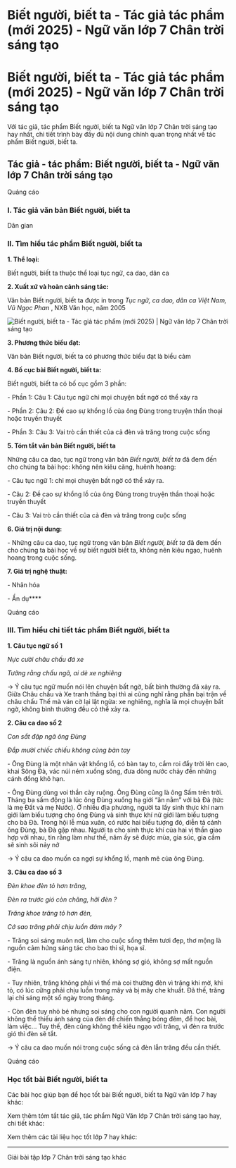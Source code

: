 # Biết người, biết ta - Tác giả tác phẩm (mới 2025) - Ngữ văn lớp 7 Chân trời sáng tạo

# Biết người, biết ta - Tác giả tác phẩm (mới 2025) - Ngữ văn lớp 7 Chân trời sáng tạo

Với tác giả, tác phẩm Biết người, biết ta Ngữ văn lớp 7 Chân trời sáng tạo hay nhất, chi tiết trình bày đầy đủ nội dung chính quan trọng nhất về tác phẩm Biết người, biết ta.

## Tác giả - tác phẩm: Biết người, biết ta - Ngữ văn lớp 7 Chân trời sáng tạo

Quảng cáo

### **I. Tác giả văn bản Biết người, biết ta**

Dân gian

### **II. Tìm hiểu tác phẩm Biết người, biết ta**

**1\. Thể loại:**

Biết người, biết ta thuộc thể loại tục ngữ, ca dao, dân ca

**2\. Xuất xứ và hoàn cảnh sáng tác:**

Văn bản Biết người, biết ta được in trong _Tục ngữ, ca dao, dân ca Việt Nam, Vũ Ngọc Phan_ , NXB Văn học, năm 2005

![Biết người, biết ta - Tác giả tác phẩm \(mới 2025\) | Ngữ văn lớp 7 Chân trời sáng tạo](https://vietjack.com/soan-van-lop-7-ct/images/tac-gia-tac-pham-biet-nguoi-biet-ta.PNG)

**3\. Phương thức biểu đạt:**

Văn bản Biết người, biết ta có phương thức biểu đạt là biểu cảm

**4\. Bố cục bài Biết người, biết ta:**

Biết người, biết ta có bố cục gồm 3 phần:

\- Phần 1: Câu 1: Câu tục ngữ chỉ mọi chuyện bất ngờ có thể xảy ra

\- Phần 2: Câu 2: Đề cao sự khổng lồ của ông Đùng trong truyện thần thoại hoặc truyền thuyết

\- Phần 3: Câu 3: Vai trò cần thiết của cả đèn và trăng trong cuộc sống

**5\. Tóm tắt văn bản Biết người, biết ta**

Những câu ca dao, tục ngữ trong văn bản _Biết người, biết ta_ đã đem đến cho chúng ta bài học: không nên kiêu căng, huênh hoang:

\- Câu tục ngữ 1: chỉ mọi chuyện bất ngờ có thể xảy ra. 

\- Câu 2: Đề cao sự khổng lồ của ông Đùng trong truyện thần thoại hoặc truyền thuyết

\- Câu 3: Vai trò cần thiết của cả đèn và trăng trong cuộc sống

**6\. Giá trị nội dung:**

\- Những câu ca dao, tục ngữ trong văn bản _Biết người, biết ta_ đã đem đến cho chúng ta bài học về sự biết người biết ta, không nên kiêu ngạo, huênh hoang trong cuộc sống.

**7\. Giá trị nghệ thuật:**

\- Nhân hóa

\- Ẩn dụ****

Quảng cáo

### **III. Tìm hiểu chi tiết tác phẩm Biết người, biết ta**

**1\. Câu tục ngữ số 1**

_Nực cười châu chấu đá xe_

_Tưởng rằng chấu ngã, ai dè xe nghiêng_

→ Ý câu tục ngữ muốn nói lên chuyện bất ngờ, bất bình thường đã xảy ra. Giữa Châu chấu và Xe tranh thắng bại thì ai cũng nghĩ rằng phần bại trận về châu chấu Thế mà ván cờ lại lật ngửa: xe nghiêng, nghĩa là mọi chuyện bất ngờ, không bình thường đều có thể xảy ra.

**2\. Câu ca dao số 2**

_Con sắt đập ngã ông Đùng_

_Đắp mười chiếc chiếu không cùng bàn tay_

\- Ông Đùng là một nhân vật khổng lồ, có bàn tay to, cầm roi đẩy trời lên cao, khai Sông Đà, vác núi ném xuống sông, đưa dòng nước chảy đến những cánh đồng khô hạn.

\- Ông Đùng dùng voi thần cày ruộng. Ông Đùng cũng là ông Sấm trên trời. Tháng ba sấm động là lúc ông Đùng xuống hạ giới “ăn nằm” với bà Đà (tức là mẹ Đất và mẹ Nước). Ở nhiều địa phương, người ta lấy sinh thực khí nam giới làm biểu tượng cho ông Đùng và sinh thực khí nữ giới làm biểu tượng cho bà Đà. Trong hội lễ mùa xuân, có rước hai biểu tượng đó, diễn tả cảnh ông Đùng, bà Đà gặp nhau. Người ta cho sinh thực khí của hai vị thần giao hợp với nhau, tin rằng làm như thế, năm ấy sẽ được mùa, gia súc, gia cầm sẽ sinh sôi nảy nở

→ Ý câu ca dao muốn ca ngợi sự khổng lồ, mạnh mẽ của ông Đùng.

**3\. Câu ca dao số 3**

  


_Đèn khoe đèn tỏ hơn trăng,_

_Đèn ra trước gió còn chăng, hỡi đèn ?_

_Trăng khoe trăng tỏ hơn đèn,_

_Cớ sao trăng phải chịu luồn đám mây ?_

\- Trăng soi sáng muôn nơi, làm cho cuộc sống thêm tươi đẹp, thơ mộng là nguồn cảm hứng sáng tác cho bao thi sĩ, họa sĩ. 

\- Trăng là nguồn ánh sáng tự nhiên, không sợ gió, không sợ mất nguồn điện. 

\- Tuy nhiên, trăng không phải vì thế mà coi thường đèn vì trăng khi mờ, khi tỏ, có lúc cững phải chịu luồn trong mây và bị mây che khuất. Đã thế, trăng lại chỉ sáng một số ngày trong tháng. 

\- Còn đèn tuy nhỏ bé nhưng soi sáng cho con người quanh năm. Con người không thể thiếu ánh sáng của đèn để chiến thắng bóng đêm, để học bài, làm việc... Tuy thế, đèn cũng không thể kiêu ngạo với trăng, vì đèn ra trước gió thì đèn sẽ tắt.

→ Ý câu ca dao muốn nói trong cuộc sống cả đèn lẫn trăng đều cần thiết.

Quảng cáo

### **Học tốt bài Biết người, biết ta**

Các bài học giúp bạn để học tốt bài Biết người, biết ta Ngữ văn lớp 7 hay khác:

Xem thêm tóm tắt tác giả, tác phẩm Ngữ Văn lớp 7 Chân trời sáng tạo hay, chi tiết khác:

Xem thêm các tài liệu học tốt lớp 7 hay khác:

* * *

Giải bài tập lớp 7 Chân trời sáng tạo khác
